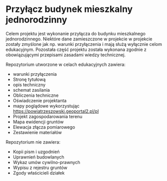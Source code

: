 # Przyłącz budynek mieszkalny jednorodzinny

Celem projektu jest wykonanie przyłącza do budynku mieszkalnego jednorodzinnego.
Niektóre dane zamieszczone w projekcie w projekcie zostały zmyślone jak np. warunki przyłączenia i mają służą wyłącznie celom edukacyjnym.
Pozostała część projektu została wykonana zgodnie z obowiązującymi przepisami zasadami wiedzy technicznej.

Repozytorium utworzone w celach edukacyjnych zawiera:
- warunki przyłączenia
- Stronę tytułową
- opis techniczny
- schemat zasilania
- Obliczenia techniczne
- Oświadczenie projektanta
- mapy poglądowe wykorzystując https://powiatrzeszowski.geoportal2.pl/pl
- Projekt zagospodarowania terenu
- Mapa ewidencji gruntów
- Elewacja złącza pomiarowego 
- Zestawienie materiałów
  
Repozytorium nie zawiera:
- Kopii pism i uzgodnień
- Uprawnień budowlanych 
- Wykaz umów cywilno-prawnych
- Wypisu z rejestru gruntów
- Zgody właścicieli działek
